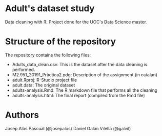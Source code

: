 # Adult's dataset study
Data cleaning with R. Project done for the UOC's Data Science master.

# Structure of the repository
The repository contains the following files:

- Adults_data_clean.csv: This is the dataset after the data cleaning is performed.
- M2.951_20191_Pràctica2.pdg: Description of the assignment (in catalan)
- adult.Rproj: R-Studio project file
- adult.data: The original dataset
- adults-analysis.Rmd: The R markdown file that performs all the cleaning
- adults-analysis.html: The final report (compiled from the Rmd file)

# Authors
Josep Alòs Pascual (@josepalos)
Daniel Galan Vilella (@galvil)
